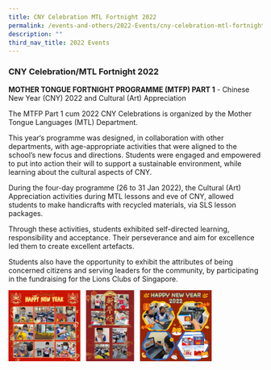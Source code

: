 ```yaml
---
title: CNY Celebration MTL Fortnight 2022
permalink: /events-and-others/2022-Events/cny-celebration-mtl-fortnight-2022/
description: ""
third_nav_title: 2022 Events
---
```

### CNY Celebration/MTL Fortnight 2022

**MOTHER TONGUE FORTNIGHT PROGRAMME (MTFP) PART 1** \- Chinese New Year (CNY) 2022 and Cultural (Art) Appreciation

  

The MTFP Part 1 cum 2022 CNY Celebrations is organized by the Mother Tongue Languages (MTL) Department. 

  

This year‘s programme was designed, in collaboration with other departments, with age-appropriate activities that were aligned to the school’s new focus and directions. Students were engaged and empowered to put into action their will to support a sustainable environment, while learning about the cultural aspects of CNY.

  

During the four-day programme (26 to 31 Jan 2022), the Cultural (Art) Appreciation activities during MTL lessons and eve of CNY, allowed students to make handicrafts with recycled materials, via SLS lesson packages.

  

Through these activities, students exhibited self-directed learning, responsibility and acceptance. Their perseverance and aim for excellence led them to create excellent artefacts. 

  

Students also have the opportunity to exhibit the attributes of being concerned citizens and serving leaders for the community, by participating in the fundraising for the Lions Clubs of Singapore.


<img src="/images/cny2022.png" 
     style="width:80%">